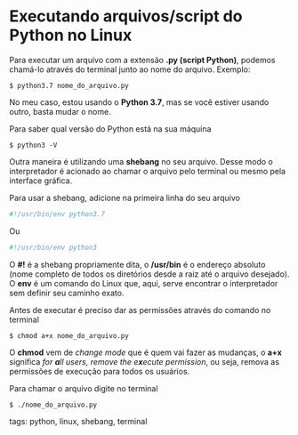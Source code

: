 # Executando arquivos/script do Python no Linux

Para executar um arquivo com a extensão **.py (script Python)**, podemos chamá-lo através do terminal junto ao nome do arquivo. Exemplo:

```
$ python3.7 nome_do_arquivo.py
```

No meu caso, estou usando o **Python 3.7**, mas se você estiver usando outro, basta mudar o nome.

Para saber qual versão do Python está na sua máquina

```
$ python3 -V
```

Outra maneira é utilizando uma **shebang** no seu arquivo. Desse modo o interpretador é acionado ao chamar o arquivo pelo terminal ou mesmo pela interface gráfica.

Para usar a shebang, adicione na primeira linha do seu arquivo

```py
#!/usr/bin/env python3.7
```

Ou

```py
#!/usr/bin/env python3
```

O **#!** é a shebang propriamente dita, o **/usr/bin** é o endereço absoluto (nome completo de todos os diretórios desde a raiz até o arquivo desejado). O **env** é um comando do Linux que, aqui, serve encontrar o interpretador sem definir seu caminho exato.

Antes de executar é preciso dar as permissões através do comando no terminal

```
$ chmod a+x nome_do_arquivo.py
```

O **chmod** vem de _change mode_ que é quem vai fazer as mudanças, o **a+x** significa _for **a**ll users, remove the e**x**ecute permission_, ou seja, remova as permissões de execução para todos os usuários.

Para chamar o arquivo digite no terminal

```
$ ./nome_do_arquivo.py
```

tags: python, linux, shebang, terminal
